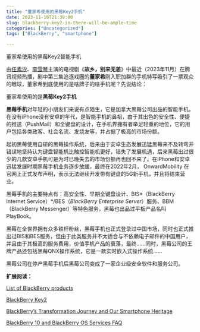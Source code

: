 ```yaml
---
title: "董家希使用的黑莓Key2手机"
date: 2023-11-10T21:39:00
slug: blackberry-key2-in-there-will-be-ample-time
categories: ["Uncategorized"]
tags: ["BlackBerry", "smartphone"]

---
```


董家希使用的黑莓Key2智能手机




由[任素汐](https://baike.baidu.com/item/%E4%BB%BB%E7%B4%A0%E6%B1%90/5452519?fromModule=lemma_inlink)、[李雪琴](https://baike.baidu.com/item/%E6%9D%8E%E9%9B%AA%E7%90%B4/23246744?fromModule=lemma_inlink)主演的电视剧《**故乡，别来无恙**》中最近（2023年11月）在腾讯视频热播，剧中第三集追逐戏圈的**董家希**刚入职加群的手机特写吸引了一票观众的眼球，董家希到底使用的是啥牌子的啥手机呢？先说结论：





董家希使用的是**黑莓Key2手机**





**黑莓手机**对年轻的小朋友们来说有点陌生，它是加拿大黑莓公司出品的智能手机，在没有iPhone没有安卓的年代，是智能手机的鼻祖，由于其出色的安全性、便捷的推送（PushMail）和全键盘的设计，在手机界拥有者举足轻重的地位，它的用户包括各类政客、社会名流、发烧友等，并占据了极高的市场份额。





起初黑莓使用自研的黑莓操作系统，后来由于安卓生态发展迅猛黑莓来不及转弯并错误地坚持认为键盘智能机比触控智能机更好，错失了发展机遇，后来黑莓出过很少的几款安卓手机可是为时已晚失去的市场份额再也回不来了。在iPhone和安卓迅猛发展时期黑莓手机业务逐步放缓，最终在2022年2月， OnwardMobility 在官网上正式发布声明，表示无法继续开发带有键盘的5G新手机，并且将结束营业。





黑莓手机的主要特点有：高安全性、早期全键盘设计、BIS*（BlackBerry Internet Service）*/BES（*BlackBerry Enterprise Server*）服务、BBM（BlackBerry Messenger）等特色服务，黑莓也出品过平板产品名叫PlayBook。





黑莓在全世界拥有众多铁杆粉丝，黑莓手机也正式登录过中国市场，同时也正式推出过BIS和BES服务，但由于此类服务并不太适合与不依赖电子邮件的中国用户，并且由于其极高的服务费用，价值手机产品的衰落，最终……同时，黑莓公司的王牌产品还包括黑莓QNX操作系统，它是一款实时嵌入式操作系统……





黑莓公司在停产黑莓手机后黑莓公司变成了一家企业级安全软件和服务公司。





**扩展阅读：**







[List of BlackBerry products](https://en.wikipedia.org/wiki/List_of_BlackBerry_products#Android)





[BlackBerry Key2](https://en.wikipedia.org/wiki/BlackBerry_Key2)





[BlackBerry’s Transformation Journey and Our Smartphone Heritage](https://blogs.blackberry.com/en/2022/01/blackberrys-transformation-journey-and-our-smartphone-heritage) 





[BlackBerry 10 and BlackBerry OS Services FAQ](https://www.blackberry.com/us/en/support/devices/end-of-life)